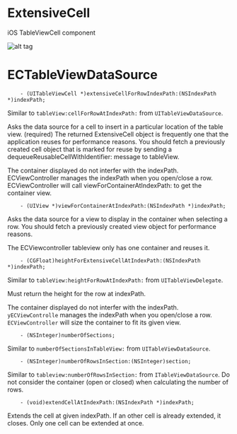 ExtensiveCell
============

iOS TableViewCell component

![alt tag](https://raw2.github.com/Tgy31/ExtensiveCell/master/screen.gif)

ECTableViewDataSource
============
 

		- (UITableViewCell *)extensiveCellForRowIndexPath:(NSIndexPath *)indexPath;

 Similar to `tableView:cellForRowAtIndexPath:` from `UITableViewDataSource`.
 
 Asks the data source for a cell to insert in a particular location of the table view. (required)
 The returned ExtensiveCell object is frequently one that the application reuses for performance reasons.
 You should fetch a previously created cell object that is marked for reuse by sending a dequeueReusableCellWithIdentifier: message to tableView.
 
 The container displayed do not interfer with the indexPath.
 ECViewController manages the indexPath when you open/close a row. ECViewController will call viewForContainerAtIndexPath: to get the container view.
 


		- (UIView *)viewForContainerAtIndexPath:(NSIndexPath *)indexPath;

 Asks the data source for a view to display in the container when selecting a row.
 You should fetch a previously created view object for performance reasons.
 
 The ECViewcontroller tableview only has one container and reuses it.



		- (CGFloat)heightForExtensiveCellAtIndexPath:(NSIndexPath *)indexPath;
 
 Similar to `tableView:heightForRowAtIndexPath:` from `UITableViewDelegate`.
 
 Must return the height for the row at indexPath.
 
 The container displayed do not interfer with the indexPath.
 `yECViewControlle` manages the indexPath when you open/close a row. `ECViewController` will size the container to fit its given view.



		- (NSInteger)numberOfSections;

 Similar to `numberOfSectionsInTableView:` from `UITableViewDataSource`.


		- (NSInteger)numberOfRowsInSection:(NSInteger)section;

 Similar to `tableview:numberOfRowsInSection:` from `ITableViewDataSource`.
 Do not consider the container (open or closed) when calculating the number of rows.



		- (void)extendCellAtIndexPath:(NSIndexPath *)indexPath;

 Extends the cell at given indexPath. If an other cell is already extended, it closes.
 Only one cell can be extended at once. 



